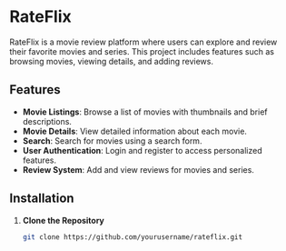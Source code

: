 # RateFlix

RateFlix is a movie review platform where users can explore and review their favorite movies and series. This project includes features such as browsing movies, viewing details, and adding reviews.

## Features

- **Movie Listings**: Browse a list of movies with thumbnails and brief descriptions.
- **Movie Details**: View detailed information about each movie.
- **Search**: Search for movies using a search form.
- **User Authentication**: Login and register to access personalized features.
- **Review System**: Add and view reviews for movies and series.

## Installation

1. **Clone the Repository**

   ```bash
   git clone https://github.com/yourusername/rateflix.git
